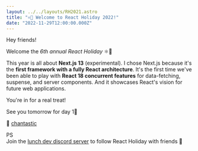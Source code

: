 ```yaml
---
layout: ../../layouts/RH2021.astro
title: "⚛️🎄 Welcome to React Holiday 2022!"
date: "2022-11-29T12:00:00.000Z"
---
```


Hey friends!

Welcome the _6th annual React Holiday_ ⚛️🎄

This year is all about **Next.js 13** (experimental). I chose Next.js because it's the **first framework with a fully React architecture**. It's the first time we've been able to play with **React 18 concurrent features** for data-fetching, suspense, and server components. And it showcases React's vision for future web applications.

You're in for a real treat!

See you tomorrow for day 1⃣

🎄 [chantastic](https://twitter.com/chantastic)

PS  
Join the [lunch dev discord server](https://discord.com/channels/105756917887950848/1047593488453210164) to follow React Holiday with friends 👯
